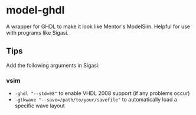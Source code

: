 model-ghdl
==========

A wrapper for GHDL to make it look like Mentor's ModelSim. Helpful for use with programs like Sigasi.

## Tips
Add the following arguments in Sigasi:

### vsim
* ```-ghdl "--std=08"``` to enable VHDL 2008 support (if any problems occur)
* ```-gtkwave "--save=/path/to/your/savefile"``` to automatically load a specific wave layout
